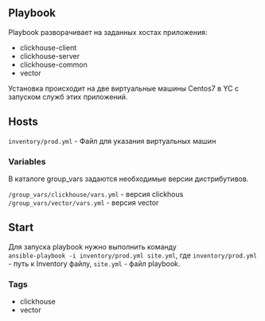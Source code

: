 ## Playbook

Playbook разворачивает на заданных хостах приложения:
- сlickhouse-client    
- clickhouse-server   
- clickhouse-common   
- vector
  
Установка происходит на две виртуальные машины Centos7 в YC с запуском служб этих приложений. 

## Hosts

```inventory/prod.yml``` - Файл для указания виртуальных машин


### Variables

В каталоге group_vars задаются необходимые версии дистрибутивов.

```/group_vars/clickhouse/vars.yml``` -  версия clickhous         
```/group_vars/vector/vars.yml``` -   версия vector 
   
## Start   

Для запуска playbook нужно выполнить команду    
```ansible-playbook -i inventory/prod.yml site.yml```, где ```inventory/prod.yml``` - путь к Inventory файлу, ```site.yml``` - файл playbook.

### Tags

- clickhouse
- vector
